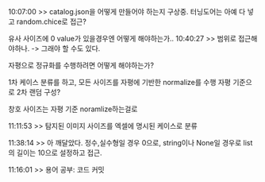 10:07:00 >>
catalog.json을 어떻게 만들어야 하는지 구상중.
터닝도어는 아예 다 넣고 random.chice로 접근?

유사 사이즈에 0 value가 있을경우엔 어떻게 해야하는가..
10:40:27 >>
범위로 접근해야하나. -> 그래야 할 수도 있다.

자평으로 정규화를 수행하려면 어떻게 해야하는가?

1차 케이스 분류를 하고,
모든 사이즈를 자평에 기반한 normalize를 수행
자평 기준으로 2차 랜덤 구성?

창호 사이즈는 자평 기준 noramlize하는걸로 

11:11:53 >>
탐지된 이미지 사이즈를 엑셀에 명시된 케이스로 분류

11:38:14 >>
아 깨달았다. 정수,실수형일 경우 0으로, string이나 None일 경우로 
list의 길이는 10으로 설정하고 접근.



11:16:01 >>
용어 공부:
	코드 커밋